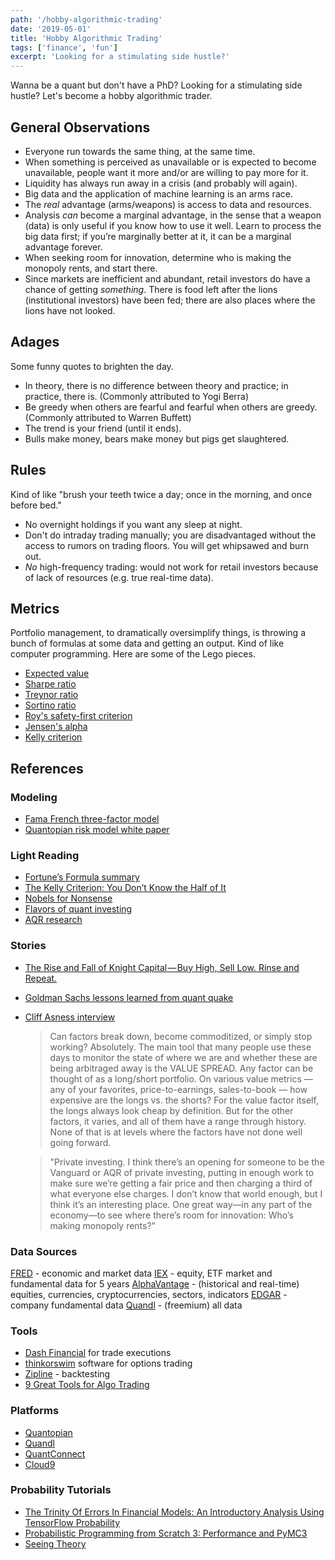 ```yaml
---
path: '/hobby-algorithmic-trading'
date: '2019-05-01'
title: 'Hobby Algorithmic Trading'
tags: ['finance', 'fun']
excerpt: 'Looking for a stimulating side hustle?'
---
```

Wanna be a quant but don't have a PhD? Looking for a stimulating side hustle? Let's become a hobby algorithmic trader.

## General Observations
- Everyone run towards the same thing, at the same time.
- When something is perceived as unavailable or is expected to become unavailable, people want it more and/or are willing to pay more for it.
- Liquidity has always run away in a crisis (and probably will again).
- Big data and the application of machine learning is an arms race.
- The _real_ advantage (arms/weapons) is access to data and resources.
- Analysis _can_ become a marginal advantage, in the sense that a weapon (data) is only useful if you know how to use it well. Learn to process the big data first; if you’re marginally better at it, it can be a marginal advantage forever.
- When seeking room for innovation, determine who is making the monopoly rents, and start there.
- Since markets are inefficient and abundant, retail investors do have a chance of getting _something_. There is food left after the lions (institutional investors) have been fed; there are also places where the lions have not looked.

## Adages
Some funny quotes to brighten the day.

- In theory, there is no difference between theory and practice; in practice, there is. (Commonly attributed to Yogi Berra)
- Be greedy when others are fearful and fearful when others are greedy. (Commonly attributed to Warren Buffett)
- The trend is your friend (until it ends).
- Bulls make money, bears make money but pigs get slaughtered.

## Rules
Kind of like "brush your teeth twice a day; once in the morning, and once before bed."

- No overnight holdings if you want any sleep at night.
- Don't do intraday trading manually; you are disadvantaged without the access to rumors on trading floors. You will get whipsawed and burn out.
- _No_ high-frequency trading: would not work for retail investors because of lack of resources (e.g. true real-time data).

## Metrics
Portfolio management, to dramatically oversimplify things, is throwing a bunch of formulas at some data and getting an output. Kind of like computer programming. Here are some of the Lego pieces.

- [Expected value](https://people.cs.pitt.edu/~milos/courses/cs441/lectures/Class21a.pdf)
- [Sharpe ratio](https://www.investopedia.com/terms/s/sharperatio.asp)
- [Treynor ratio](https://www.investopedia.com/terms/t/treynorratio.asp)
- [Sortino ratio](https://www.investopedia.com/terms/s/sortinoratio.asp)
- [Roy's safety-first criterion](https://www.investopedia.com/terms/r/roys-safety-first-criterion.asp)
- [Jensen's alpha](https://factorpad.com/fin/glossary/jensens-alpha.html)
- [Kelly criterion](https://www.investopedia.com/articles/trading/04/091504.asp)

## References
### Modeling
- [Fama French three-factor model](https://www.bogleheads.org/wiki/Fama_and_French_three-factor_model)
- [Quantopian risk model white paper](https://www.quantopian.com/papers/risk)

### Light Reading
- [Fortune’s Formula summary](https://www.economist.com/media/globalexecutive/fortunes_formula_e.pdf)
- [The Kelly Criterion: You Don’t Know the Half of It](https://blogs.cfainstitute.org/investor/2018/06/14/the-kelly-criterion-you-dont-know-the-half-of-it/)
- [Nobels for Nonsense](http://www.stat.rice.edu/~thomp/papers/nobelsfornonsens.pdf)
- [Flavors of quant investing](https://www.bloomberg.com/news/articles/2018-10-02/your-guide-to-the-many-flavors-of-quant-investing-quicktake)
- [AQR research](https://www.aqr.com/Insights/Research)

### Stories
- [The Rise and Fall of Knight Capital — Buy High, Sell Low. Rinse and Repeat.](https://medium.com/@bishr_tabbaa/the-rise-and-fall-of-knight-capital-buy-high-sell-low-rinse-and-repeat-ae17fae780f6)
- [Goldman Sachs lessons learned from quant quake](https://www.gsam.com/content/dam/gsam/pdfs/common/en/public/articles/2017/quant-quake-reprint-news.pdf?sa=n&rd=n)
- [Cliff Asness interview](https://www.bloomberg.com/news/features/2018-10-04/quant-investor-cliff-asness-hasn-t-smashed-his-screen-this-year-yet)
	> Can factors break down, become commoditized, or simply stop working? Absolutely. The main tool that many people use these days to monitor the state of where we are and whether these are being arbitraged away is the VALUE SPREAD. Any factor can be thought of as a long/short portfolio. On various value metrics — any of your favorites, price-to-earnings, sales-to-book — how expensive are the longs vs. the shorts? For the value factor itself, the longs always look cheap by definition. But for the other factors, it varies, and all of them have a range through history. None of that is at levels where the factors have not done well going forward.

    > "Private investing. I think there’s an opening for someone to be the Vanguard or AQR of private investing, putting in enough work to make sure we’re getting a fair price and then charging a third of what everyone else charges. I don’t know that world enough, but I think it’s an interesting place. One great way—in any part of the economy—to see where there’s room for innovation: Who’s making monopoly rents?"

### Data Sources
[FRED](https://fred.stlouisfed.org/) - economic and market data
[IEX](https://iextrading.com/developer/docs/#getting-started) - equity, ETF market and fundamental data for 5 years
[AlphaVantage](https://www.alphavantage.co/documentation/) - (historical and real-time) equities, currencies, cryptocurrencies, sectors, indicators
[EDGAR](https://www.sec.gov/edgar/searchedgar/accessing-edgar-data.htm) - company fundamental data
[Quandl](https://docs.quandl.com/) - (freemium) all data

### Tools
- [Dash Financial](https://www.dashfinancial.com/platform) for trade executions
- [thinkorswim](https://platform.thinkorswim.com/platform/index.html#!/innovation) software for options trading
- [Zipline](https://www.zipline.io/) - backtesting
- [9 Great Tools for Algo Trading](https://hackernoon.com/9-great-tools-for-algo-trading-e0938a6856cd)

### Platforms
- [Quantopian](https://www.quantopian.com/lectures)
- [Quandl](https://www.quandl.com/docs-and-help)
- [QuantConnect](https://www.quantconnect.com/docs)
- [Cloud9](https://www.c9tec.com/)

### Probability Tutorials
- [The Trinity Of Errors In Financial Models: An Introductory Analysis Using TensorFlow Probability](https://medium.com/tensorflow/the-trinity-of-errors-in-financial-models-an-introductory-analysis-using-tensorflow-probability-9fdefb4d283d)
- [Probabilistic Programming from Scratch 3: Performance and PyMC3](https://learning.oreilly.com/oriole/probabilistic-programming-from-scratch-3-improving-algorithmic-performance-and-online-learning)
- [Seeing Theory](https://seeing-theory.brown.edu/#firstPage)
